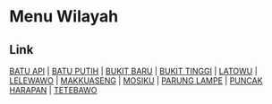 # Menu Wilayah

## Link

[BATU API](https://github.com/gigit-pemilu/pemilu-2024-74-sulawesi-tenggara/tree/main/pileg-dpr/hitung-suara/sub/74-sulawesi-tenggara/sub/08-kolaka-utara/sub/03-batu-putih/sub/2011-batu-api)
 | 
[BATU PUTIH](https://github.com/gigit-pemilu/pemilu-2024-74-sulawesi-tenggara/tree/main/pileg-dpr/hitung-suara/sub/74-sulawesi-tenggara/sub/08-kolaka-utara/sub/03-batu-putih/sub/1001-batu-putih)
 | 
[BUKIT BARU](https://github.com/gigit-pemilu/pemilu-2024-74-sulawesi-tenggara/tree/main/pileg-dpr/hitung-suara/sub/74-sulawesi-tenggara/sub/08-kolaka-utara/sub/03-batu-putih/sub/2015-bukit-baru)
 | 
[BUKIT TINGGI](https://github.com/gigit-pemilu/pemilu-2024-74-sulawesi-tenggara/tree/main/pileg-dpr/hitung-suara/sub/74-sulawesi-tenggara/sub/08-kolaka-utara/sub/03-batu-putih/sub/2012-bukit-tinggi)
 | 
[LATOWU](https://github.com/gigit-pemilu/pemilu-2024-74-sulawesi-tenggara/tree/main/pileg-dpr/hitung-suara/sub/74-sulawesi-tenggara/sub/08-kolaka-utara/sub/03-batu-putih/sub/2002-latowu)
 | 
[LELEWAWO](https://github.com/gigit-pemilu/pemilu-2024-74-sulawesi-tenggara/tree/main/pileg-dpr/hitung-suara/sub/74-sulawesi-tenggara/sub/08-kolaka-utara/sub/03-batu-putih/sub/2004-lelewawo)
 | 
[MAKKUASENG](https://github.com/gigit-pemilu/pemilu-2024-74-sulawesi-tenggara/tree/main/pileg-dpr/hitung-suara/sub/74-sulawesi-tenggara/sub/08-kolaka-utara/sub/03-batu-putih/sub/2021-makkuaseng)
 | 
[MOSIKU](https://github.com/gigit-pemilu/pemilu-2024-74-sulawesi-tenggara/tree/main/pileg-dpr/hitung-suara/sub/74-sulawesi-tenggara/sub/08-kolaka-utara/sub/03-batu-putih/sub/2003-mosiku)
 | 
[PARUNG LAMPE](https://github.com/gigit-pemilu/pemilu-2024-74-sulawesi-tenggara/tree/main/pileg-dpr/hitung-suara/sub/74-sulawesi-tenggara/sub/08-kolaka-utara/sub/03-batu-putih/sub/2016-parung-lampe)
 | 
[PUNCAK HARAPAN](https://github.com/gigit-pemilu/pemilu-2024-74-sulawesi-tenggara/tree/main/pileg-dpr/hitung-suara/sub/74-sulawesi-tenggara/sub/08-kolaka-utara/sub/03-batu-putih/sub/2017-puncak-harapan)
 | 
[TETEBAWO](https://github.com/gigit-pemilu/pemilu-2024-74-sulawesi-tenggara/tree/main/pileg-dpr/hitung-suara/sub/74-sulawesi-tenggara/sub/08-kolaka-utara/sub/03-batu-putih/sub/2020-tetebawo)

